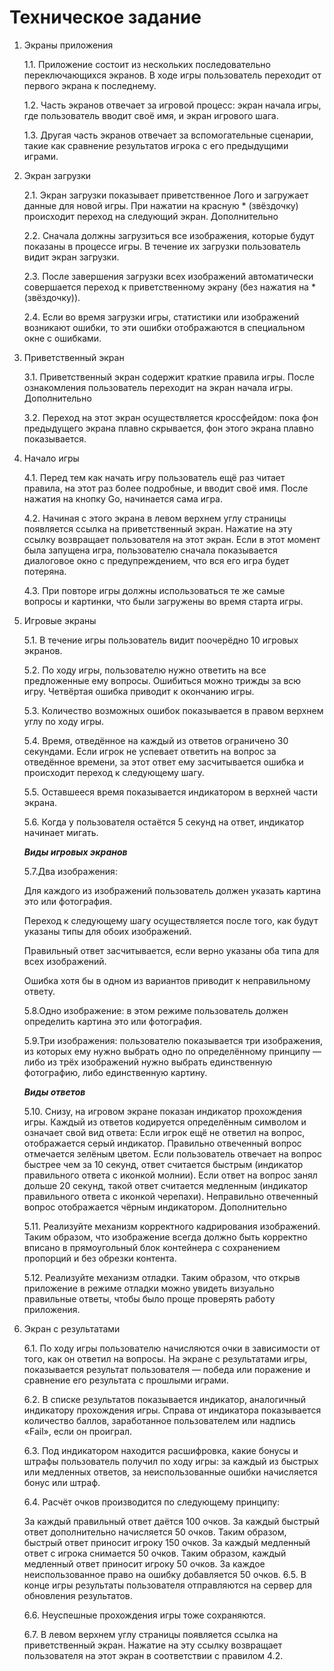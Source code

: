 Техническое задание
===========

1. Экраны приложения

    1.1. Приложение состоит из нескольких последовательно переключающихся экранов. В ходе игры пользователь переходит от первого экрана к последнему.
    
    1.2. Часть экранов отвечает за игровой процесс: экран начала игры, где пользователь вводит своё имя, и экран игрового шага.
    
    1.3. Другая часть экранов отвечает за вспомогательные сценарии, такие как сравнение результатов игрока с его предыдущими играми.
 
2. Экран загрузки

    2.1. Экран загрузки показывает приветственное Лого и загружает данные для новой игры. При нажатии на красную * (звёздочку) происходит переход на следующий экран.
Дополнительно

    2.2. Сначала должны загрузиться все изображения, которые будут показаны в процессе игры. В течение их загрузки пользователь видит экран загрузки.

    2.3. После завершения загрузки всех изображений автоматически совершается переход к приветственному экрану (без нажатия на * (звёздочку)).

    2.4. Если во время загрузки игры, статистики или изображений возникают ошибки, то эти ошибки отображаются в специальном окне с ошибками.

3. Приветственный экран

    3.1. Приветственный экран содержит краткие правила игры. После ознакомления пользователь переходит на экран начала игры. Дополнительно
    
    3.2. Переход на этот экран осуществляется кроссфейдом: пока фон предыдущего экрана плавно скрывается, фон этого экрана плавно показывается.

4. Начало игры

    4.1. Перед тем как начать игру пользователь ещё раз читает правила, на этот раз более подробные, и вводит своё имя. После нажатия на кнопку Go, начинается сама игра.

    4.2. Начиная с этого экрана в левом верхнем углу страницы появляется ссылка на приветственный экран. Нажатие на эту ссылку возвращает пользователя на этот экран. Если в этот момент была запущена игра, пользователю сначала показывается диалоговое окно с предупреждением, что вся его игра будет потеряна.

    4.3. При повторе игры должны использоваться те же самые вопросы и картинки, что были загружены во время старта игры.

5. Игровые экраны

    5.1. В течение игры пользователь видит поочерёдно 10 игровых экранов.

    5.2. По ходу игры, пользователю нужно ответить на все предложенные ему вопросы. Ошибиться можно трижды за всю игру. Четвёртая ошибка приводит к окончанию игры.
    
    5.3. Количество возможных ошибок показывается в правом верхнем углу по ходу игры.
    
    5.4. Время, отведённое на каждый из ответов ограничено 30 секундами. Если игрок не успевает ответить на вопрос за отведённое времени, за этот ответ ему засчитывается ошибка и происходит переход к следующему шагу.
    
    5.5. Оставшееся время показывается индикатором в верхней части экрана.
    
    5.6. Когда у пользователя остаётся 5 секунд на ответ, индикатор начинает мигать.
    
    ***Виды игровых экранов***
    
    5.7.Два изображения:

    Для каждого из изображений пользователь должен указать картина это или фотография.

    Переход к следующему шагу осуществляется после того, как будут указаны типы для обоих изображений.

    Правильный ответ засчитывается, если верно указаны оба типа для всех изображений.
    
    Ошибка хотя бы в одном из вариантов приводит к неправильному ответу.

    5.8.Одно изображение: в этом режиме пользователь должен определить картина это или фотография.

    5.9.Три изображения: пользователю показывается три изображения, из которых ему нужно выбрать одно по определённому принципу — либо из трёх изображений нужно выбрать единственную фотографию, либо единственную картину.

    ***Виды ответов***

    5.10. Снизу, на игровом экране показан индикатор прохождения игры. Каждый из ответов кодируется определённым символом и означает свой вид ответа:
    Если игрок ещё не ответил на вопрос, отображается серый индикатор.
    Правильно отвеченный вопрос отмечается зелёным цветом.
    Если пользователь отвечает на вопрос быстрее чем за 10 секунд, ответ считается быстрым (индикатор правильного ответа с иконкой молнии).
    Если ответ на вопрос занял дольше 20 секунд, такой ответ считается медленным (индикатор правильного ответа с иконкой черепахи).
    Неправильно отвеченный вопрос отображается чёрным индикатором.
    Дополнительно

    5.11. Реализуйте механизм корректного кадрирования изображений. Таким образом, что изображение всегда должно быть корректно вписано в прямоугольный блок контейнера с сохранением пропорций и без обрезки контента.
    
    5.12. Реализуйте механизм отладки. Таким образом, что открыв приложение в режиме отладки можно увидеть визуально правильные ответы, чтобы было проще проверять работу приложения.

6. Экран с результатами

    6.1. По ходу игры пользователю начисляются очки в зависимости от того, как он ответил на вопросы. На экране с результатами игры, показывается результат пользователя — победа или поражение и сравнение его результата с прошлыми играми.
    
    6.2. В списке результатов показывается индикатор, аналогичный индикатору прохождения игры. Справа от индикатора показывается количество баллов, заработанное пользователем или надпись «Fail», если он проиграл.
    
    6.3. Под индикатором находится расшифровка, какие бонусы и штрафы пользователь получил по ходу игры: за каждый из быстрых или медленных ответов, за неиспользованные ошибки начисляется бонус или штраф.
    
    6.4. Расчёт очков производится по следующему принципу:
    
    За каждый правильный ответ даётся 100 очков.
    За каждый быстрый ответ дополнительно начисляется 50 очков. Таким образом, быстрый ответ приносит игроку 150 очков.
    За каждый медленный ответ с игрока снимается 50 очков. Таким образом, каждый медленный ответ приносит игроку 50 очков.
    За каждое неиспользованное право на ошибку добавляется 50 очков.
    6.5. В конце игры результаты пользователя отправляются на сервер для обновления результатов.
    
    6.6. Неуспешные прохождения игры тоже сохраняются.
    
    6.7. В левом верхнем углу страницы появляется ссылка на приветственный экран. Нажатие на эту ссылку возвращает пользователя на этот экран в соответствии с правилом 4.2.
